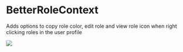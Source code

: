 # BetterRoleContext

Adds options to copy role color, edit role and view role icon when right clicking roles in the user profile

![](https://github.com/prodbyeagle/cord/assets/45497981/354220a4-09f3-4c5f-a28e-4b19ca775190)
